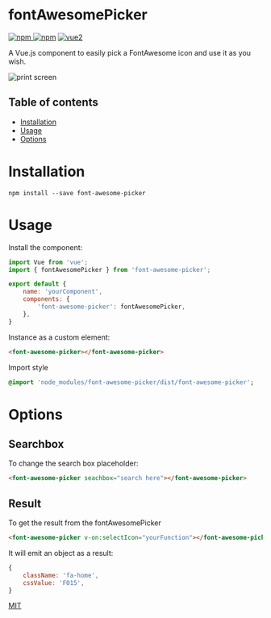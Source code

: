 # fontAwesomePicker

[![npm](https://img.shields.io/npm/v/font-awesome-picker.svg) ![npm](https://img.shields.io/npm/dm/font-awesome-picker.svg)](https://www.npmjs.com/package/fontawesomepicker)
[![vue2](https://img.shields.io/badge/vue-2.x-brightgreen.svg)](https://vuejs.org/)

A Vue.js component to easily pick a FontAwesome icon and use it as you wish.

![print screen](https://raw.githubusercontent.com/laistomazz/font-awesome-picker/master/docs/font-awesome-picker.png)

## Table of contents

- [Installation](#installation)
- [Usage](#usage)
- [Options](#options)

# Installation

```
npm install --save font-awesome-picker
```

# Usage

Install the component:

```javascript
import Vue from 'vue';
import { fontAwesomePicker } from 'font-awesome-picker';

export default {
    name: 'yourComponent',
    components: {
        'font-awesome-picker': fontAwesomePicker,
    },
}
```

Instance as a custom element:

```html
<font-awesome-picker></font-awesome-picker>
```

Import style

```sass
@import 'node_modules/font-awesome-picker/dist/font-awesome-picker';
```
# Options

## Searchbox

To change the search box placeholder:

```html
<font-awesome-picker seachbox="search here"></font-awesome-picker>
```

## Result

To get the result from the fontAwesomePicker

```html
<font-awesome-picker v-on:selectIcon="yourFunction"></font-awesome-picker>
```

It will emit an object as a result:

```javascript
{
    className: 'fa-home',
    cssValue: 'F015',
}
```

[MIT](http://opensource.org/licenses/MIT)
